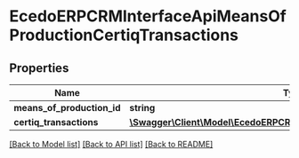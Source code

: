 # EcedoERPCRMInterfaceApiMeansOfProductionCertiqTransactions

## Properties
Name | Type | Description | Notes
------------ | ------------- | ------------- | -------------
**means_of_production_id** | **string** |  | [optional] 
**certiq_transactions** | [**\Swagger\Client\Model\EcedoERPCRMInterfaceApiCertiqStatisticsPerEan[]**](EcedoERPCRMInterfaceApiCertiqStatisticsPerEan.md) |  | [optional] 

[[Back to Model list]](../README.md#documentation-for-models) [[Back to API list]](../README.md#documentation-for-api-endpoints) [[Back to README]](../README.md)


